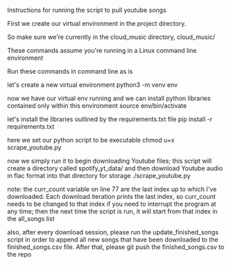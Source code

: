 Instructions for running the script to pull youtube songs

First we create our virtual environment in the project directory.

So make sure we're currently in the cloud_music directory, cloud_music/

These commands assume you're running in a Linux command line environment

Run these commands in command line as is

let's create a new virtual environment
python3 -m venv env

now we have our virtual env running and we can install python libraries contained only within this environment
source env/bin/activate 

let's install the libraries outlined by the requirements.txt file
pip install -r requirements.txt

here we set our python script to be executable
chmod u+x scrape_youtube.py 

now we simply run it to begin downloading Youtube files; this script will create a directory called spotify_yt_data/ and then download Youtube audio in flac format into that directory for storage
./scrape_youtube.py


note: the curr_count variable on line 77 are the last index up to which I've downloaded. Each download iteration prints the last index, so curr_count needs to be changed to that index if you need to interrupt the program at any time; then the next time the script is run, it will start from that index in the all_songs list


also, after every download session, please run the update_finished_songs script in order to append all new songs that have been downloaded to the finished_songs.csv file. After that, please git push the finished_songs.csv to the repo

